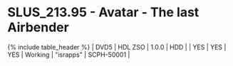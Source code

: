 # SLUS_213.95 - Avatar - The last Airbender

{% include table_header %}
| DVD5 | HDL ZSO | 1.0.0 | HDD |  | YES | YES | YES | Working | "israpps" | SCPH-50001 |  
